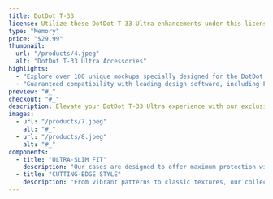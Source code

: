 ```yaml
---
title: DotDot T-33
license: Utilize these DotDot T-33 Ultra enhancements under this license for personal and professional uses. Redistribution or resale, whether in their original or altered state, is strictly forbidden. Detailed license information is available upon request.
type: "Memory"
price: "$29.99"
thumbnail:
  url: "/products/4.jpeg"
  alt: "DotDot T-33 Ultra Accessories"
highlights:
  - "Explore over 100 unique mockups specially designed for the DotDot T-33 Ultra"
  - "Guaranteed compatibility with leading design software, including Figma, Adobe XD, and Sketch"
preview: "#_"
checkout: "#_"
description: Elevate your DotDot T-33 Ultra experience with our exclusive accessory collection. Move beyond traditional design and embrace a new era of style and functionality. Our collection is crafted to enhance the distinctive features of your device, merging sophistication with the latest design trends.
images:
  - url: "/products/7.jpeg"
    alt: "#_"
  - url: "/products/8.jpeg"
    alt: "#_"
components:
  - title: "ULTRA-SLIM FIT"
    description: "Our cases are designed to offer maximum protection with minimal bulk, perfectly aligning with the Galaxy Note 20 Ultra's sleek design."
  - title: "CUTTING-EDGE STYLE"
    description: "From vibrant patterns to classic textures, our collection brings the latest styles directly to your DotDot T-33 Ultra."
---
```

